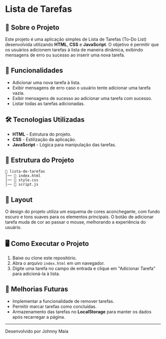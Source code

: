 # Lista de Tarefas

## 📌 Sobre o Projeto
Este projeto é uma aplicação simples de Lista de Tarefas (To-Do List) desenvolvida utilizando **HTML**, **CSS** e **JavaScript**. O objetivo é permitir que os usuários adicionem tarefas à lista de maneira dinâmica, exibindo mensagens de erro ou sucesso ao inserir uma nova tarefa.

## 🚀 Funcionalidades
- Adicionar uma nova tarefa à lista.
- Exibir mensagens de erro caso o usuário tente adicionar uma tarefa vazia.
- Exibir mensagens de sucesso ao adicionar uma tarefa com sucesso.
- Listar todas as tarefas adicionadas.

## 🛠️ Tecnologias Utilizadas
- **HTML** - Estrutura do projeto.
- **CSS** - Estilização da aplicação.
- **JavaScript** - Lógica para manipulação das tarefas.

## 📂 Estrutura do Projeto
```
📁 lista-de-tarefas
│── 📄 index.html  
│── 📄 style.css   
│── 📄 script.js   
```

## 🎨 Layout
O design do projeto utiliza um esquema de cores aconchegante, com fundo escuro e tons suaves para os elementos principais. O botão de adicionar tarefa muda de cor ao passar o mouse, melhorando a experiência do usuário.

## 🖥️ Como Executar o Projeto
1. Baixe ou clone este repositório.
2. Abra o arquivo `index.html` em um navegador.
3. Digite uma tarefa no campo de entrada e clique em "Adicionar Tarefa" para adicioná-la à lista.

## 📌 Melhorias Futuras
- Implementar a funcionalidade de remover tarefas.
- Permitir marcar tarefas como concluídas.
- Armazenamento das tarefas no **LocalStorage** para manter os dados após recarregar a página.

---

Desenvolvido por Johnny Maia

